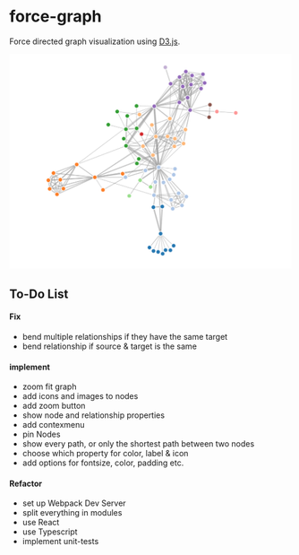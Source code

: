 # force-graph

Force directed graph visualization using [D3.js](https://github.com/d3/d3).

![neo4j browser screenshot](./.github/ForceLayout.png)

## To-Do List

#### Fix

* bend multiple relationships if they have the same target
* bend relationship if source & target is the same

#### implement

* zoom fit graph 
* add icons and images to nodes
* add zoom button 
* show node and relationship properties
* add contexmenu 
* pin Nodes
* show every path, or only the shortest path between two nodes
* choose which property for color, label & icon
* add options for fontsize, color, padding etc.

#### Refactor

* set up Webpack Dev Server
* split everything in modules
* use React
* use Typescript
* implement unit-tests
